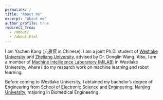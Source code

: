```yaml
---
permalink: /
title: "About me"
excerpt: "About me"
author_profile: true
redirect_from: 
  - /about/
  - /about.html
---
```


I am Yachen Kang (亢雅宸 in Chinese). I am a joint Ph.D. student of [Westlake University](https://en.westlake.edu.cn/) and [Zhejiang University](https://www.zju.edu.cn/english/), advised by Dr. Donglin Wang. Also, I am a member of [Machine Intelligence Laboratory (MiLAB)](https://milab.westlake.edu.cn/) in Westlake University, where I do my research work on machine learning and robot learning.

Before coming to Westlake University, I obtained my bachelor’s degree of Engineering from [School of Electronic Science and Engineering](https://ese.nju.edu.cn/ese_en/main.htm), [Nanjing University](http://www.nju.edu.cn/EN), majoring in Biomedical Engineering.
